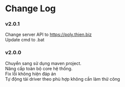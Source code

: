 # Change Log

### v2.0.1
Change server API to https://poly.thien.biz  
Update cmd to .bat

### v2.0.0
Chuyển sang sử dụng maven project.  
Nâng cấp toàn bộ core hệ thống.  
Fix lỗi không hiện đáp án  
Tự động tải driver theo phù hợp không cần làm thử công  
